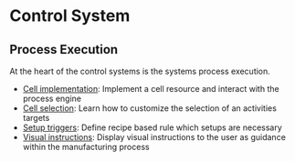 # Control System

## Process Execution

At the heart of the control systems is the systems process execution.

- [Cell implementation](CellResource.md): Implement a cell resource and interact with the process engine 
- [Cell selection](CellSelector.md): Learn how to customize the selection of an activities targets
- [Setup triggers](SetupTriggers.md): Define recipe based rule which setups are necessary
- [Visual instructions](VisualInstructions.md): Display visual instructions to the user as guidance within the manufacturing process